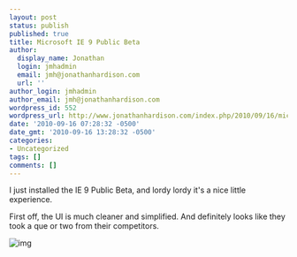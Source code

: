 ```yaml
---
layout: post
status: publish
published: true
title: Microsoft IE 9 Public Beta
author:
  display_name: Jonathan
  login: jmhadmin
  email: jmh@jonathanhardison.com
  url: ''
author_login: jmhadmin
author_email: jmh@jonathanhardison.com
wordpress_id: 552
wordpress_url: http://www.jonathanhardison.com/index.php/2010/09/16/microsoft-ie-9-public-beta/
date: '2010-09-16 07:28:32 -0500'
date_gmt: '2010-09-16 13:28:32 -0500'
categories:
- Uncategorized
tags: []
comments: []
---
```

I just installed the IE 9 Public Beta, and lordy lordy it's a nice little experience.

First off, the UI is much cleaner and simplified. And definitely looks like they took a que or two from their competitors.

![img]({{site.base}}/imagecontent/2010/09/image.png)
